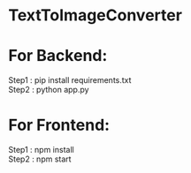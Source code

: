 # TextToImageConverter
# For Backend:
  Step1 : pip install requirements.txt\
  Step2 : python app.py
# For Frontend:
  Step1 : npm install\
  Step2 : npm start
